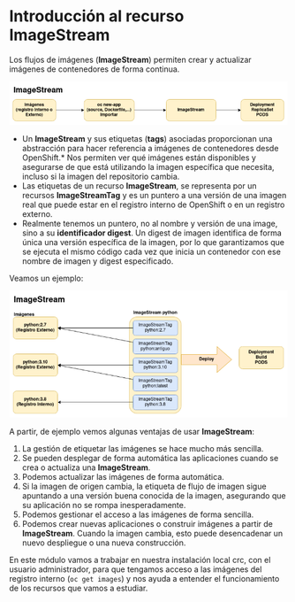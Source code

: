 # Introducción al recurso ImageStream

Los flujos de imágenes (**ImageStream**) permiten crear y actualizar imágenes de contenedores de forma continua. 

![is](img/is1.png)

* Un **ImageStream** y sus etiquetas (**tags**) asociadas proporcionan una abstracción para hacer referencia a imágenes de contenedores desde OpenShift.* Nos permiten ver qué imágenes están disponibles y asegurarse de que está utilizando la imagen específica que necesita, incluso si la imagen del repositorio cambia.
* Las etiquetas de un recurso **ImageStream**, se representa por un recursos **ImageStreamTag** y es un puntero a una versión de una imagen real que puede estar en el registro interno de OpenShift o en un registro externo.
* Realmente tenemos un puntero, no al nombre y versión de una image, sino a su **identificador digest**. Un digest de imagen identifica de forma única una versión específica de la imagen, por lo que garantizamos que se ejecuta el mismo código cada vez que inicia un contenedor con ese nombre de imagen y digest especificado.

Veamos un ejemplo:

![is](img/is2.png)

A partir, de ejemplo vemos algunas ventajas de usar **ImageStream**:

1. La gestión de etiquetar las imágenes se hace mucho más sencilla.
2. Se pueden desplegar de forma automática las aplicaciones cuando se crea o actualiza una **ImageStream**.
3. Podemos actualizar las imágenes de forma automática.
4. Si la imagen de origen cambia, la etiqueta de flujo de imagen sigue apuntando a una versión buena conocida de la imagen, asegurando que su aplicación no se rompa inesperadamente.
5. Podemos gestionar el acceso a las imágenes de forma sencilla.
6. Podemos crear nuevas aplicaciones o construir imágenes a partir de **ImageStream**. Cuando la imagen cambia, esto puede desencadenar un nuevo despliegue o una nueva construcción.

En este módulo vamos a trabajar en nuestra instalación local crc, con el usuario administrador, para que tengamos acceso a las imágenes del registro interno (`oc get images`) y nos ayuda a entender el funcionamiento de los recursos que vamos a estudiar.
